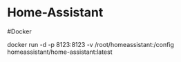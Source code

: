 # Home-Assistant


#Docker

docker run -d -p 8123:8123 -v /root/homeassistant:/config homeassistant/home-assistant:latest
